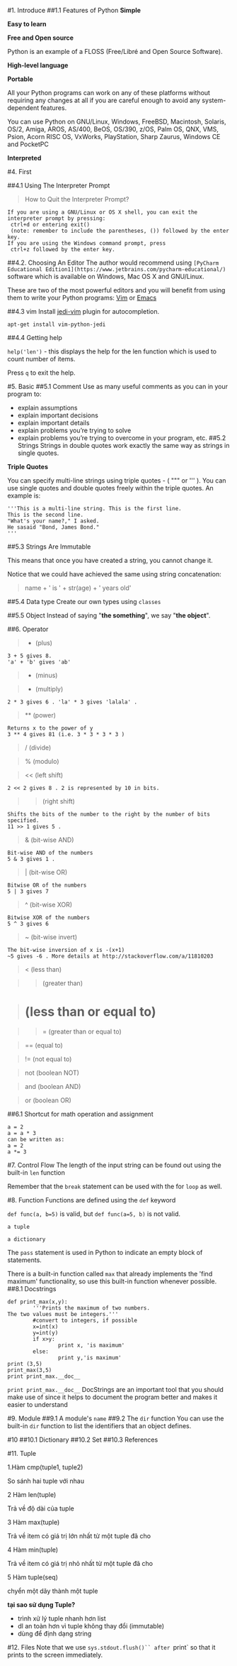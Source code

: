#1. Introduce
##1.1 Features of Python
**Simple**

**Easy to learn**

**Free and Open source**

Python is an example of a FLOSS (Free/Libré and Open Source Software).

**High-level language**

**Portable**

All your Python programs can work on any of these platforms without requiring any changes at all if you are careful enough to avoid any system-dependent features.

You can use Python on GNU/Linux, Windows, FreeBSD, Macintosh, Solaris, OS/2, Amiga, AROS, AS/400, BeOS, OS/390, z/OS, Palm OS, QNX, VMS, Psion, Acorn RISC OS, VxWorks, PlayStation, Sharp Zaurus, Windows CE and PocketPC

**Interpreted**

#4. First

##4.1 Using The Interpreter Prompt
> How to Quit the Interpreter Prompt?

```
If you are using a GNU/Linux or OS X shell, you can exit the interpreter prompt by pressing:
 ctrl+d or entering exit()
 (note: remember to include the parentheses, ()) followed by the enter key.
If you are using the Windows command prompt, press
 ctrl+z followed by the enter key.
```
##4.2. Choosing An Editor
The author would recommend using ```[PyCharm Educational Edition1](https://www.jetbrains.com/pycharm-educational/)``` software which is available on Windows, Mac OS X and GNU/Linux.

These are two of the most powerful editors and you will benefit from using them to write your Python programs: [Vim](http://www.vim.org) or [Emacs](http://www.gnu.org/software/emacs/)

##4.3 vim
Install [jedi-vim](https://github.com/davidhalter/jedi-vim) plugin for autocompletion.

```
apt-get install vim-python-jedi
```

##4.4 Getting help

`help('len')` - this displays the help for the len function which is used to count number of items.

Press `q` to exit the help.

#5. Basic
##5.1 Comment
Use as many useful comments as you can in your program to:
* explain assumptions
* explain important decisions
* explain important details
* explain problems you’re trying to solve
* explain problems you’re trying to overcome in your program, etc.
##5.2 Strings
Strings in double quotes work exactly the same way as strings in single quotes.

**Triple Quotes**

You can specify multi-line strings using triple quotes - ( """ or ''' ). You can use single quotes and double quotes freely within the triple quotes. An example is:
```
'''This is a multi-line string. This is the first line.
This is the second line.
"What's your name?," I asked.
He sasaid "Bond, James Bond."
'''
```
##5.3 Strings Are Immutable

This means that once you have created a string, you cannot change it.

Notice that we could have achieved the same using string concatenation:
> name + ' is ' + str(age) + ' years old'

##5.4 Data type
Create our own types using `classes`

##5.5 Object
Instead of saying "**the something**", we say "**the object**".

##6. Operator
> + (plus)
```
3 + 5 gives 8.
'a' + 'b' gives 'ab'
```
> - (minus)

> * (multiply)

```
2 * 3 gives 6 . 'la' * 3 gives 'lalala' .
```
> ** (power)

```
Returns x to the power of y
3 ** 4 gives 81 (i.e. 3 * 3 * 3 * 3 )
```
> / (divide)

> % (modulo)

> << (left shift)

```
2 << 2 gives 8 . 2 is represented by 10 in bits.
```
>> (right shift)

```
Shifts the bits of the number to the right by the number of bits specified.
11 >> 1 gives 5 .
```
> & (bit-wise AND)

```
Bit-wise AND of the numbers
5 & 3 gives 1 .
```
> | (bit-wise OR)

```
Bitwise OR of the numbers
5 | 3 gives 7
```
> ^ (bit-wise XOR)

```
Bitwise XOR of the numbers
5 ^ 3 gives 6
```
> ~ (bit-wise invert)

```
The bit-wise inversion of x is -(x+1)
~5 gives -6 . More details at http://stackoverflow.com/a/11810203
```

> < (less than)

> > (greater than)

> # (less than or equal to)

> >= (greater than or equal to)


> == (equal to)

> != (not equal to)

> not (boolean NOT)

> and (boolean AND)

> or (boolean OR)

##6.1 Shortcut for math operation and assignment
```
a = 2
a = a * 3
can be written as:
a = 2
a *= 3
```
#7. Control Flow
The length of the input string can be found out using the built-in `len` function

Remember that the `break` statement can be used with the for `loop` as well.

#8. Function
Functions are defined using the `def` keyword


 `def func(a, b=5)` is valid, but `def func(a=5, b)` is not valid.

`a tuple`

`a dictionary`

The `pass` statement is used in Python to indicate an empty block of statements.

There is a built-in function called `max` that already implements the 'find maximum' functionality, so use this built-in function whenever possible.
##8.1 Docstrings
```
def print_max(x,y):
        '''Prints the maximum of two numbers.
The two values must be integers.'''
        #convert to integers, if possible
        x=int(x)
        y=int(y)
        if x>y:
                print x, 'is maximum'
        else:
                print y,'is maximum'
print (3,5)
print_max(3,5)
print print_max.__doc__
```

`print print_max.__doc__` DocStrings are an important tool that you should make use of since it helps to document the program better and makes it easier to understand

#9. Module
##9.1 A module's `name`
##9.2 The `dir` function
You can use the built-in `dir` function to list the identifiers that an object defines.

#10
##10.1 Dictionary
##10.2 Set
##10.3 References

#11. Tuple

1.Hàm cmp(tuple1, tuple2)

So sánh hai tuple với nhau

2	Hàm len(tuple)

Trả về độ dài của tuple

3	Hàm max(tuple)

Trả về item có giá trị lớn nhất từ một tuple đã cho

4	Hàm min(tuple)

Trả về item có giá trị nhỏ nhất từ một tuple đã cho

5	Hàm tuple(seq)

chyển một dãy thành một tuple

**tại sao sử dụng Tuple?**

* trình xử lý tuple nhanh hơn list
* dl an toàn hơn vì tuple không thay đổi (immutable)
* dùng để định dạng string

#12. Files
Note that we use `sys.stdout.flush()`` after `print` so that it prints to the screen
immediately.
